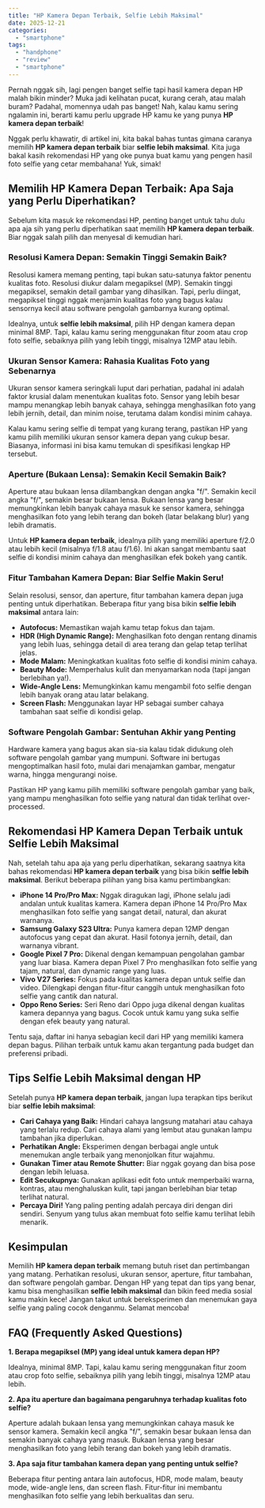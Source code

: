 ```yaml
---
title: "HP Kamera Depan Terbaik, Selfie Lebih Maksimal"
date: 2025-12-21
categories: 
  - "smartphone"
tags: 
  - "handphone"
  - "review"
  - "smartphone"
---
```


Pernah nggak sih, lagi pengen banget selfie tapi hasil kamera depan HP malah bikin minder? Muka jadi kelihatan pucat, kurang cerah, atau malah buram? Padahal, momennya udah pas banget! Nah, kalau kamu sering ngalamin ini, berarti kamu perlu upgrade HP kamu ke yang punya **HP kamera depan terbaik**!

Nggak perlu khawatir, di artikel ini, kita bakal bahas tuntas gimana caranya memilih **HP kamera depan terbaik** biar **selfie lebih maksimal**. Kita juga bakal kasih rekomendasi HP yang oke punya buat kamu yang pengen hasil foto selfie yang cetar membahana! Yuk, simak!

## Memilih HP Kamera Depan Terbaik: Apa Saja yang Perlu Diperhatikan?

Sebelum kita masuk ke rekomendasi HP, penting banget untuk tahu dulu apa aja sih yang perlu diperhatikan saat memilih **HP kamera depan terbaik**. Biar nggak salah pilih dan menyesal di kemudian hari.

### Resolusi Kamera Depan: Semakin Tinggi Semakin Baik?

Resolusi kamera memang penting, tapi bukan satu-satunya faktor penentu kualitas foto. Resolusi diukur dalam megapiksel (MP). Semakin tinggi megapiksel, semakin detail gambar yang dihasilkan. Tapi, perlu diingat, megapiksel tinggi nggak menjamin kualitas foto yang bagus kalau sensornya kecil atau software pengolah gambarnya kurang optimal.

Idealnya, untuk **selfie lebih maksimal**, pilih HP dengan kamera depan minimal 8MP. Tapi, kalau kamu sering menggunakan fitur zoom atau crop foto selfie, sebaiknya pilih yang lebih tinggi, misalnya 12MP atau lebih.

### Ukuran Sensor Kamera: Rahasia Kualitas Foto yang Sebenarnya

Ukuran sensor kamera seringkali luput dari perhatian, padahal ini adalah faktor krusial dalam menentukan kualitas foto. Sensor yang lebih besar mampu menangkap lebih banyak cahaya, sehingga menghasilkan foto yang lebih jernih, detail, dan minim noise, terutama dalam kondisi minim cahaya.

Kalau kamu sering selfie di tempat yang kurang terang, pastikan HP yang kamu pilih memiliki ukuran sensor kamera depan yang cukup besar. Biasanya, informasi ini bisa kamu temukan di spesifikasi lengkap HP tersebut.

### Aperture (Bukaan Lensa): Semakin Kecil Semakin Baik?

Aperture atau bukaan lensa dilambangkan dengan angka "f/". Semakin kecil angka "f/", semakin besar bukaan lensa. Bukaan lensa yang besar memungkinkan lebih banyak cahaya masuk ke sensor kamera, sehingga menghasilkan foto yang lebih terang dan bokeh (latar belakang blur) yang lebih dramatis.

Untuk **HP kamera depan terbaik**, idealnya pilih yang memiliki aperture f/2.0 atau lebih kecil (misalnya f/1.8 atau f/1.6). Ini akan sangat membantu saat selfie di kondisi minim cahaya dan menghasilkan efek bokeh yang cantik.

### Fitur Tambahan Kamera Depan: Biar Selfie Makin Seru!

Selain resolusi, sensor, dan aperture, fitur tambahan kamera depan juga penting untuk diperhatikan. Beberapa fitur yang bisa bikin **selfie lebih maksimal** antara lain:

- **Autofocus:** Memastikan wajah kamu tetap fokus dan tajam.
- **HDR (High Dynamic Range):** Menghasilkan foto dengan rentang dinamis yang lebih luas, sehingga detail di area terang dan gelap tetap terlihat jelas.
- **Mode Malam:** Meningkatkan kualitas foto selfie di kondisi minim cahaya.
- **Beauty Mode:** Memperhalus kulit dan menyamarkan noda (tapi jangan berlebihan ya!).
- **Wide-Angle Lens:** Memungkinkan kamu mengambil foto selfie dengan lebih banyak orang atau latar belakang.
- **Screen Flash:** Menggunakan layar HP sebagai sumber cahaya tambahan saat selfie di kondisi gelap.

### Software Pengolah Gambar: Sentuhan Akhir yang Penting

Hardware kamera yang bagus akan sia-sia kalau tidak didukung oleh software pengolah gambar yang mumpuni. Software ini bertugas mengoptimalkan hasil foto, mulai dari menajamkan gambar, mengatur warna, hingga mengurangi noise.

Pastikan HP yang kamu pilih memiliki software pengolah gambar yang baik, yang mampu menghasilkan foto selfie yang natural dan tidak terlihat over-processed.

## Rekomendasi HP Kamera Depan Terbaik untuk Selfie Lebih Maksimal

Nah, setelah tahu apa aja yang perlu diperhatikan, sekarang saatnya kita bahas rekomendasi **HP kamera depan terbaik** yang bisa bikin **selfie lebih maksimal**. Berikut beberapa pilihan yang bisa kamu pertimbangkan:

- **iPhone 14 Pro/Pro Max:** Nggak diragukan lagi, iPhone selalu jadi andalan untuk kualitas kamera. Kamera depan iPhone 14 Pro/Pro Max menghasilkan foto selfie yang sangat detail, natural, dan akurat warnanya.
- **Samsung Galaxy S23 Ultra:** Punya kamera depan 12MP dengan autofocus yang cepat dan akurat. Hasil fotonya jernih, detail, dan warnanya vibrant.
- **Google Pixel 7 Pro:** Dikenal dengan kemampuan pengolahan gambar yang luar biasa. Kamera depan Pixel 7 Pro menghasilkan foto selfie yang tajam, natural, dan dynamic range yang luas.
- **Vivo V27 Series:** Fokus pada kualitas kamera depan untuk selfie dan video. Dilengkapi dengan fitur-fitur canggih untuk menghasilkan foto selfie yang cantik dan natural.
- **Oppo Reno Series:** Seri Reno dari Oppo juga dikenal dengan kualitas kamera depannya yang bagus. Cocok untuk kamu yang suka selfie dengan efek beauty yang natural.

Tentu saja, daftar ini hanya sebagian kecil dari HP yang memiliki kamera depan bagus. Pilihan terbaik untuk kamu akan tergantung pada budget dan preferensi pribadi.

## Tips Selfie Lebih Maksimal dengan HP

Setelah punya **HP kamera depan terbaik**, jangan lupa terapkan tips berikut biar **selfie lebih maksimal**:

- **Cari Cahaya yang Baik:** Hindari cahaya langsung matahari atau cahaya yang terlalu redup. Cari cahaya alami yang lembut atau gunakan lampu tambahan jika diperlukan.
- **Perhatikan Angle:** Eksperimen dengan berbagai angle untuk menemukan angle terbaik yang menonjolkan fitur wajahmu.
- **Gunakan Timer atau Remote Shutter:** Biar nggak goyang dan bisa pose dengan lebih leluasa.
- **Edit Secukupnya:** Gunakan aplikasi edit foto untuk memperbaiki warna, kontras, atau menghaluskan kulit, tapi jangan berlebihan biar tetap terlihat natural.
- **Percaya Diri!** Yang paling penting adalah percaya diri dengan diri sendiri. Senyum yang tulus akan membuat foto selfie kamu terlihat lebih menarik.

## Kesimpulan

Memilih **HP kamera depan terbaik** memang butuh riset dan pertimbangan yang matang. Perhatikan resolusi, ukuran sensor, aperture, fitur tambahan, dan software pengolah gambar. Dengan HP yang tepat dan tips yang benar, kamu bisa menghasilkan **selfie lebih maksimal** dan bikin feed media sosial kamu makin kece! Jangan takut untuk bereksperimen dan menemukan gaya selfie yang paling cocok denganmu. Selamat mencoba!

## FAQ (Frequently Asked Questions)

**1\. Berapa megapiksel (MP) yang ideal untuk kamera depan HP?**

Idealnya, minimal 8MP. Tapi, kalau kamu sering menggunakan fitur zoom atau crop foto selfie, sebaiknya pilih yang lebih tinggi, misalnya 12MP atau lebih.

**2\. Apa itu aperture dan bagaimana pengaruhnya terhadap kualitas foto selfie?**

Aperture adalah bukaan lensa yang memungkinkan cahaya masuk ke sensor kamera. Semakin kecil angka "f/", semakin besar bukaan lensa dan semakin banyak cahaya yang masuk. Bukaan lensa yang besar menghasilkan foto yang lebih terang dan bokeh yang lebih dramatis.

**3\. Apa saja fitur tambahan kamera depan yang penting untuk selfie?**

Beberapa fitur penting antara lain autofocus, HDR, mode malam, beauty mode, wide-angle lens, dan screen flash. Fitur-fitur ini membantu menghasilkan foto selfie yang lebih berkualitas dan seru.
